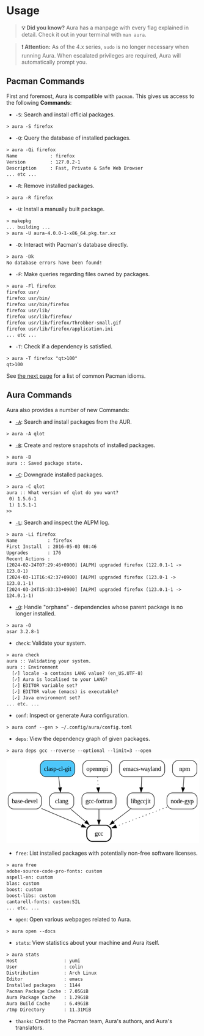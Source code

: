 # Usage

> **💡 Did you know?** Aura has a manpage with every flag explained in detail.
> Check it out in your terminal with `man aura`.

> **❗ Attention:** As of the 4.x series, `sudo` is no longer necessary when
> running Aura. When escalated privileges are required, Aura will automatically
> prompt you.

## Pacman Commands

First and foremost, Aura is compatible with `pacman`. This gives us access to
the following **Commands**:

- `-S`: Search and install official packages.
```
> aura -S firefox
```

- `-Q`: Query the database of installed packages.
```
> aura -Qi firefox
Name            : firefox
Version         : 127.0.2-1
Description     : Fast, Private & Safe Web Browser
... etc ...
```

- `-R`: Remove installed packages.
```
> aura -R firefox
```

- `-U`: Install a manually built package.
```
> makepkg
... building ...
> aura -U aura-4.0.0-1-x86_64.pkg.tar.xz
```

- `-D`: Interact with Pacman's database directly.
```
> aura -Dk
No database errors have been found!
```

- `-F`: Make queries regarding files owned by packages.
```
> aura -Fl firefox
firefox usr/
firefox usr/bin/
firefox usr/bin/firefox
firefox usr/lib/
firefox usr/lib/firefox/
firefox usr/lib/firefox/Throbber-small.gif
firefox usr/lib/firefox/application.ini
... etc ...
```
- `-T`: Check if a dependency is satisfied.
```
> aura -T firefox "qt>100"
qt>100
```

See [the next page](pacman.md) for a list of common Pacman idioms.

## Aura Commands

Aura also provides a number of new Commands:

- [`-A`](aur.md): Search and install packages from the AUR.
```
> aura -A qlot
```

- [`-B`](snapshots.md): Create and restore snapshots of installed packages.
```
> aura -B
aura :: Saved package state.
```

- [`-C`](downgrading.md): Downgrade installed packages.
```
> aura -C qlot
aura :: What version of qlot do you want?
 0) 1.5.6-1
 1) 1.5.1-1
>>
```

- [`-L`](log.md): Search and inspect the ALPM log.
```
> aura -Li firefox
Name           : firefox
First Install  : 2016-05-03 08:46
Upgrades       : 176
Recent Actions : 
[2024-02-24T07:29:46+0900] [ALPM] upgraded firefox (122.0.1-1 -> 123.0-1)
[2024-03-11T16:42:37+0900] [ALPM] upgraded firefox (123.0-1 -> 123.0.1-1)
[2024-03-24T15:03:33+0900] [ALPM] upgraded firefox (123.0.1-1 -> 124.0.1-1)
```

- [`-O`](orphans.md): Handle "orphans" - dependencies whose parent package is no
  longer installed.
```
> aura -O
asar 3.2.8-1
```

- `check`: Validate your system.
```
> aura check
aura :: Validating your system.
aura :: Environment
  [✓] locale -a contains LANG value? (en_US.UTF-8)
  [✓] Aura is localised to your LANG?
  [✓] EDITOR variable set?
  [✓] EDITOR value (emacs) is executable?
  [✓] Java environment set?
... etc. ...
```

- `conf`: Inspect or generate Aura configuration.
```
> aura conf --gen > ~/.config/aura/config.toml
```

- `deps`: View the dependency graph of given packages.
```
> aura deps gcc --reverse --optional --limit=3 --open
```
<p align="center">
  <img src="gcc.png">
</p>

- `free`: List installed packages with potentially non-free software licenses.
```
> aura free
adobe-source-code-pro-fonts: custom
aspell-en: custom
blas: custom
boost: custom
boost-libs: custom
cantarell-fonts: custom:SIL
... etc. ...
```

- `open`: Open various webpages related to Aura.
```
> aura open --docs
```

- `stats`: View statistics about your machine and Aura itself.
```
> aura stats
Host                 : yumi
User                 : colin
Distribution         : Arch Linux
Editor               : emacs
Installed packages   : 1144
Pacman Package Cache : 7.05GiB
Aura Package Cache   : 1.29GiB
Aura Build Cache     : 6.49GiB
/tmp Directory       : 11.31MiB
```

- `thanks`: Credit to the Pacman team, Aura's authors, and Aura's translators.
